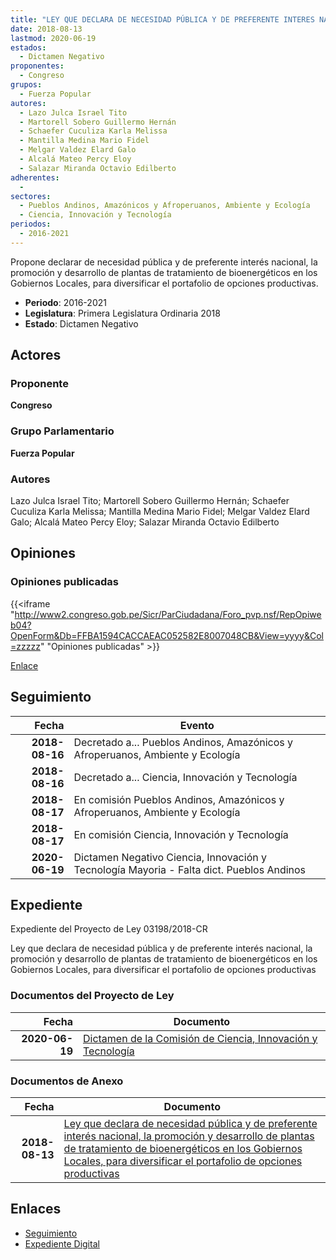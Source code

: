 ```yaml
---
title: "LEY QUE DECLARA DE NECESIDAD PÚBLICA Y DE PREFERENTE INTERES NACIONAL, LA PROMOCIÓN Y DESARROLLO DE PLANTAS DE TRATAMIENTO DE BIOENERGÉTICOS EN LOS GOBIERNOS LOCALES, PARA DIVERSIFICAR EL PORTAFOLIO DE OPCIONES PRODUCTIVAS"
date: 2018-08-13
lastmod: 2020-06-19
estados: 
  - Dictamen Negativo
proponentes: 
  - Congreso
grupos: 
  - Fuerza Popular
autores: 
  - Lazo Julca Israel Tito
  - Martorell Sobero Guillermo Hernán
  - Schaefer Cuculiza Karla Melissa
  - Mantilla Medina Mario Fidel
  - Melgar Valdez Elard Galo
  - Alcalá Mateo Percy Eloy
  - Salazar Miranda Octavio Edilberto
adherentes: 
  - 
sectores: 
  - Pueblos Andinos, Amazónicos y Afroperuanos, Ambiente y Ecología
  - Ciencia, Innovación y Tecnología
periodos: 
  - 2016-2021
---
```


Propone declarar de necesidad pública y de preferente interés nacional, la promoción y desarrollo de plantas de tratamiento de bioenergéticos en los Gobiernos Locales, para diversificar el portafolio de opciones productivas.

- **Periodo**: 2016-2021
- **Legislatura**: Primera Legislatura Ordinaria 2018
- **Estado**: Dictamen Negativo

## Actores

### Proponente

**Congreso**

### Grupo Parlamentario

**Fuerza Popular**

### Autores

Lazo Julca Israel Tito; Martorell Sobero Guillermo Hernán; Schaefer Cuculiza Karla Melissa; Mantilla Medina Mario Fidel; Melgar Valdez Elard Galo; Alcalá Mateo Percy Eloy; Salazar Miranda Octavio Edilberto


## Opiniones

### Opiniones publicadas

{{<iframe "http://www2.congreso.gob.pe/Sicr/ParCiudadana/Foro_pvp.nsf/RepOpiweb04?OpenForm&Db=FFBA1594CACCAEAC052582E8007048CB&View=yyyy&Col=zzzzz" "Opiniones publicadas" >}}

[Enlace](http://www2.congreso.gob.pe/Sicr/ParCiudadana/Foro_pvp.nsf/RepOpiweb04?OpenForm&Db=FFBA1594CACCAEAC052582E8007048CB&View=yyyy&Col=zzzzz)

## Seguimiento

| Fecha | Evento |
|------:|--------|
| **2018-08-16** | Decretado a... Pueblos Andinos, Amazónicos y Afroperuanos, Ambiente y Ecología|
| **2018-08-16** | Decretado a... Ciencia, Innovación y Tecnología|
| **2018-08-17** | En comisión Pueblos Andinos, Amazónicos y Afroperuanos, Ambiente y Ecología|
| **2018-08-17** | En comisión Ciencia, Innovación y Tecnología|
| **2020-06-19** | Dictamen Negativo Ciencia, Innovación y Tecnología Mayoria - Falta dict. Pueblos Andinos|


## Expediente

Expediente del Proyecto de Ley 03198/2018-CR

Ley que declara de necesidad pública y de preferente interés nacional, la promoción y desarrollo de plantas de tratamiento de bioenergéticos en los Gobiernos Locales, para diversificar el portafolio de opciones productivas


### Documentos del Proyecto de Ley

| Fecha | Documento |
|------:|--------|
| **2020-06-19** | [Dictamen de la Comisión de Ciencia, Innovación y Tecnología](http://www.leyes.congreso.gob.pe/Documentos/2016_2021/Dictamenes/Proyectos_de_Ley/03198DC02MAY-20200619.pdf) |

### Documentos de Anexo

| Fecha | Documento |
|------:|--------|
| **2018-08-13** | [Ley que declara de necesidad pública y de preferente interés nacional, la promoción y desarrollo de plantas de tratamiento de bioenergéticos en los Gobiernos Locales, para diversificar el portafolio de opciones productivas](http://www.leyes.congreso.gob.pe/Documentos/2016_2021/Proyectos_de_Ley_y_de_Resoluciones_Legislativas/PL0319820180813.PDF) |

## Enlaces 

- [Seguimiento](http://www2.congreso.gob.pe/Sicr/TraDocEstProc/CLProLey2016.nsf/f7fff46988ca05b1052578e100829cc7/25d4a016a0e6e7ce052582e8007ed0f5?OpenDocument)
- [Expediente Digital](http://www2.congreso.gob.pe/Sicr/TraDocEstProc/CLProLey2016.nsf/f7fff46988ca05b1052578e100829cc7/25d4a016a0e6e7ce052582e8007ed0f5?OpenDocument&Click=05257FB7005EB655.eb71d0cf91d8294e05256cdf006b5706/$Body/0.1C6C)
